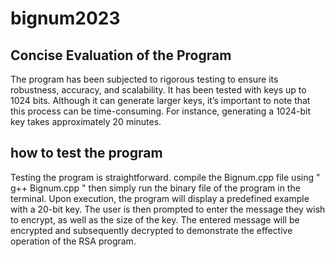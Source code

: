 # bignum2023



## Concise Evaluation of the Program
The program has been subjected to rigorous testing to ensure its robustness, accuracy, and scalability. It has been tested with keys up to 1024 bits. Although it can generate larger keys, it’s important to note that this process can be time-consuming. For instance, generating a 1024-bit key takes approximately 20 minutes.

## how to test the program
Testing the program is straightforward. compile the Bignum.cpp file using " g++  Bignum.cpp " then simply run the binary file of the program in the terminal. Upon execution, the program will display a predefined example with a 20-bit key. The user is then prompted to enter the message they wish to encrypt, as well as the size of the key. The entered message will be encrypted and subsequently decrypted to demonstrate the effective operation of the RSA program.
